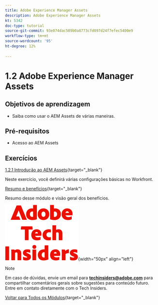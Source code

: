 ```yaml
---
title: Adobe Experience Manager Assets
description: Adobe Experience Manager Assets
kt: 5342
doc-type: tutorial
source-git-commit: 93e074dac589b0a8773cfd097d24f7efec5400e9
workflow-type: tm+mt
source-wordcount: '95'
ht-degree: 12%

---
```


# 1.2 Adobe Experience Manager Assets

## Objetivos de aprendizagem

- Saiba como usar o AEM Assets de várias maneiras.

## Pré-requisitos

- Acesso ao AEM Assets

## Exercícios

[1.2.1 Introdução ao AEM Assets](./ex1.md){target="_blank"}

Neste exercício, você definirá várias configurações básicas no Workfront.

[Resumo e benefícios](./summary.md){target="_blank"}

Resumo desse módulo e visão geral dos benefícios.

![Informantes técnicos](./../../../assets/images/techinsiders.png){width="50px" align="left"}

>[!NOTE]
>
>Em caso de dúvidas, envie um email para **techinsiders@adobe.com** para compartilhar comentários gerais sobre sugestões para conteúdo futuro. Entre em contato diretamente com o Tech Insiders.

[Voltar para Todos os Módulos](../../../overview.md){target="_blank"}
